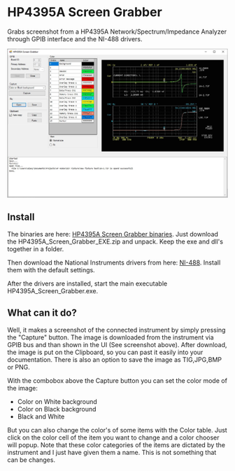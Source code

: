 # HP4395A Screen Grabber

Grabs screenshot from a HP4395A Network/Spectrum/Impedance Analyzer through  GPIB interface and the NI-488 drivers.

![Screenshot](Images/Screenshot1.JPEG)

## Install

The binaries are here: [HP4395A Screen Grabber binaries](https://github.com/Lexy1972/HP4395A_Screen_Grabber/releases/tag/1.0). Just download the HP4395A_Screen_Grabber_EXE.zip and unpack. Keep the exe and dll's together in a folder.

Then download the National Instruments drivers from here: [NI-488](https://www.ni.com/nl-nl/support/downloads/drivers/download.ni-488-2.html#442610). Install them with the default settings.

After the drivers are installed, start the main executable HP4395A_Screen_Grabber.exe.

## What can it do?

Well, it makes a screenshot of the connected instrument by simply pressing the "Capture" button. The image is downloaded from the instrument via GPIB bus and than shown in the UI (See screenshot above). After download, the image is put on the Clipboard, so you can past it easily into your documentation. There is also an option to save the image as TIG,JPG,BMP or PNG.

With the combobox above the Capture button you can set the color mode of the image:

- Color on White background
- Color on Black background
- Black and White

But you can also change the color's of some items with the Color table. Just click on the color cell of the item you want to change and a color chooser will popup.
Note that these color categories of the items are dictated by the instrument and I just have given them a name. This is not something that can be changes. 
